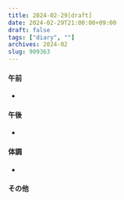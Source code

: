 ```yaml
---
title: 2024-02-29[draft]
date: 2024-02-29T21:00:00+09:00
draft: false
tags: ["diary", ""]
archives: 2024-02
slug: 909363
---
```

#### 午前
- 
#### 午後
- 
#### 体調
- 
#### その他